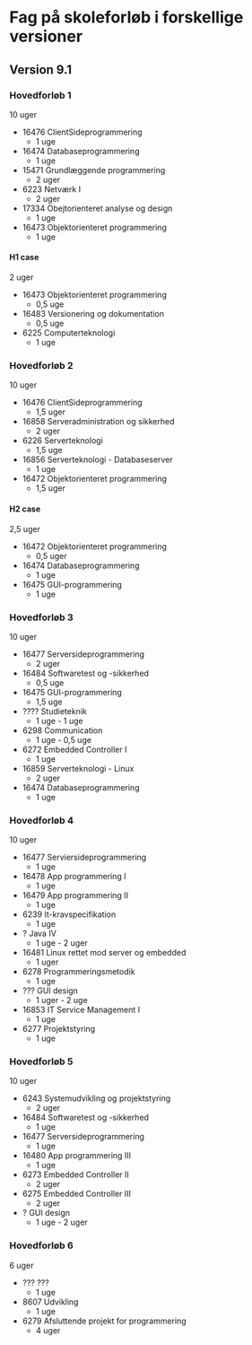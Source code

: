 ﻿# Fag på skoleforløb i forskellige versioner

## Version 9.1

### Hovedforløb 1

 10 uger

* 16476 ClientSideprogrammering
  * 1 uge
* 16474 Databaseprogrammering
  * 1 uge
* 15471 Grundlæggende programmering
  * 2 uger
* 6223 Netværk I
  * 2 uger
* 17334 Obejtorienteret analyse og design
  * 1 uge
* 16473 Objektorienteret programmering
  * 1 uge

#### H1 case

2 uger

* 16473 Objektorienteret programmering
  * 0,5 uge
* 16483 Versionering og dokumentation
  * 0,5 uge
* 6225 Computerteknologi
  * 1 uge

### Hovedforløb 2

10 uger

* 16476 ClientSideprogrammering
  * 1,5 uger
* 16858 Serveradministration og sikkerhed
  * 2 uger
* 6226 Serverteknologi
  * 1,5 uge
* 16856 Serverteknologi - Databaseserver
  * 1 uge
* 16472 Objektorienteret programmering
  * 1,5 uger

#### H2 case

2,5 uger

* 16472 Objektorienteret programmering
  * 0,5 uger
* 16474 Databaseprogrammering
  * 1 uge
* 16475 GUI-programmering
  * 1 uge

### Hovedforløb 3

10 uger

* 16477 Serversideprogrammering
  * 2 uger
* 16484 Softwaretest og -sikkerhed
  * 0,5 uge
* 16475 GUI-programmering
  * 1,5 uge
* ???? Studieteknik
  * 1 uge - 1 uge
* 6298 Communication
  * 1 uge - 0,5 uge
* 6272 Embedded Controller I
  * 1 uge
* 16859 Serverteknologi - Linux
  * 2 uger
* 16474 Databaseprogrammering
  * 1 uge

### Hovedforløb 4

10 uger

* 16477 Serviersideprogrammering
  * 1 uge
* 16478 App programmering I
  * 1 uge
* 16479 App programmering II
  * 1 uge
* 6239 It-kravspecifikation
  * 1 uge
* ? Java IV
  * 1 uge - 2 uger
* 16481 Linux rettet mod server og embedded
  * 1 uger
* 6278 Programmeringsmetodik
  * 1 uge
* ??? GUI design
  * 1 uger - 2 uge
* 16853 IT Service Management I
  * 1 uge
* 6277 Projektstyring
  * 1 uge

### Hovedforløb 5

10 uger

* 6243 Systemudvikling og projektstyring
  * 2 uger
* 16484 Softwaretest og -sikkerhed
  * 1 uge
* 16477 Serversideprogrammering
  * 1 uge
* 16480 App programmering III
  * 1 uge
* 6273 Embedded Controller II
  * 2 uger
* 6275 Embedded Controller III
  * 2 uger
* ? GUI design
  * 1 uge - 2 uger

### Hovedforløb 6

6 uger

* ??? ???
  * 1 uge
* 8607 Udvikling
  * 1 uge
* 6279 Afsluttende projekt for programmering
  * 4 uger
